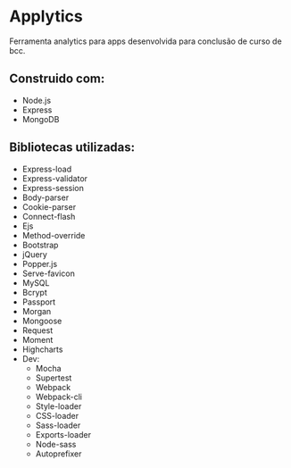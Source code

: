 # Applytics
Ferramenta analytics para apps desenvolvida para conclusão de curso de bcc.

## Construido com:
- Node.js
- Express
- MongoDB

## Bibliotecas utilizadas:
- Express-load
- Express-validator
- Express-session
- Body-parser
- Cookie-parser
- Connect-flash
- Ejs
- Method-override
- Bootstrap
- jQuery
- Popper.js
- Serve-favicon
- MySQL
- Bcrypt
- Passport
- Morgan
- Mongoose
- Request
- Moment
- Highcharts
- Dev:
    - Mocha
    - Supertest
    - Webpack
    - Webpack-cli
    - Style-loader
    - CSS-loader
    - Sass-loader
    - Exports-loader
    - Node-sass
    - Autoprefixer